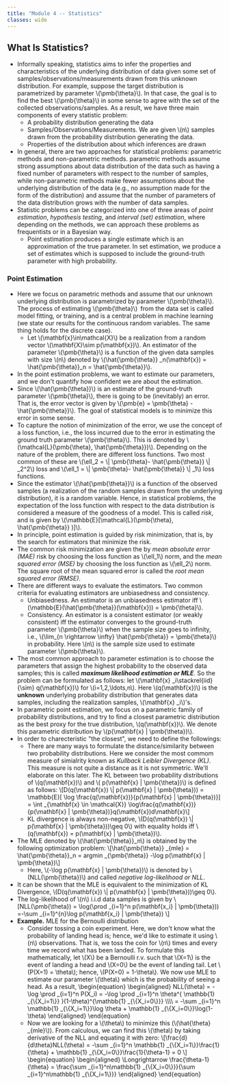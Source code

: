 ```yaml
---
title: "Module 4 -- Statistics"
classes: wide
---
```

## What Is Statistics?
* Informally speaking, statistics aims to infer the properties and characteristics of the underlying distribution of data given some set of samples/observations/measurements drawn from this unknown distribution. For example, suppose the target distribution is parametrized by parameter \\(\pmb{\theta}\\). In that case, the goal is to find the best \\(\pmb{\theta}\\) in some sense to agree with the set of the collected observations/samples. As a result, we have three main components of every statistic problem:
  - A probability distribution generating the data
  - Samples/Observations/Measurements. We are given \\(n\\) samples drawn from the probability distribution generating the data.
  - Properties of the distribution about which inferences are drawn
* In general, there are two approaches for statistical problems: parametric methods and non-parametric methods. parametric methods assume strong assumptions about data distribution of the data such as having a fixed number of parameters with respect to the number of samples, while non-parametric methods make fewer assumptions about the underlying distribution of the data (e.g., no assumption made for the form of the distribution) and assume that the number of parameters of the data distribution grows with the number of data samples.
* Statistic problems can be categorized into one of three areas of _point estimation_, _hypothesis testing_, and _interval (set) estimation_, where depending on the methods, we can approach these problems as frequentists or in a Bayesian way.
  - Point estimation produces a single estimate which is an approximation of the true parameter.  In set estimation, we produce a set of estimates which is supposed to include the ground-truth parameter with high probability.

### Point Estimation
* Here we focus on parametric methods and assume that our unknown underlying distribution is parametrized by parameter \\(\pmb{\theta}\\). The process of estimating \\(\pmb{\theta}\\) from the data set is called model fitting, or training, and is a central problem in machine learning (we state our results for the continuous random variables. The same thing holds for the discrete case).
  - Let \\(\mathbf{x}\in\mathcal{X}\\) be a realization from a random vector \\(\mathbf{X}\sim p(\mathbf{x})\\). An estimator of the parameter \\(\pmb{\theta}\\) is a function of the given data samples with size \\(n\\) denoted by \\(\hat{\pmb{\theta}} _n(\mathbf{x}) = \hat{\pmb{\theta}}_n =  \hat{\pmb{\theta}}\\).
* In the point estimation problems, we want to estimate our parameters, and we don't quantify how confident we are about the estimation.
* Since \\(\hat{\pmb{\theta}}\\) is an estimate of the ground-truth parameter \\(\pmb{\theta}\\), there is going to be (inevitably) an error. That is, the error vector is given by \\(\pmb{e} = \pmb{\theta} - \hat{\pmb{\theta}}\\). The goal of statistical models is to minimize this error in some sense.
* To capture the notion of minimization of the error, we use the concept of a loss function, i.e., the loss incurred due to the error in estimating the ground truth parameter \\(\pmb{\theta}\\). This is denoted by \\(\mathcal{L}(\pmb{\theta}, \hat{\pmb{\theta}})\\). Depending on the nature of the problem, there are different loss functions. Two most common of these are \\(\ell_2 = \\| \pmb{\theta}- \hat{\pmb{\theta}} \\| _2^2\\) loss and \\(\ell_1 = \\| \pmb{\theta}- \hat{\pmb{\theta}} \\| _1\\) loss functions.
* Since the estimator \\(\hat{\pmb{\theta}}\\) is a function of the observed samples (a realization of the random samples drawn from the underlying distribution), it is a random variable. Hence, in statistical problems, the expectation of the loss function with respect to the data distribution is considered a measure of the goodness of a model. This is called _risk_, and is given by \\(\mathbb{E}\[\mathcal{L}(\pmb{\theta}, \hat{\pmb{\theta}} )\]\\).
* In principle, point estimation is guided by risk minimization, that is, by the search for estimators that minimize the risk.
* The common risk minimization are given the by _mean absolute error (MAE)_ risk by choosing the loss function as \\(\ell_1\\) norm, and the _mean squared error (MSE)_ by choosing the loss function as \\(\ell_2\\) norm. The square root of the mean squared error is called the _root mean squared error (RMSE)_.
* There are different ways to evaluate the estimators. Two common criteria for evaluating estimators are unbiasedness and consistency.
  - Unbiasedness. An estimator is an unbiasedness estimator iff \\(\mathbb{E}(\hat{\pmb{\theta}}(\mathbf{x})) = \pmb{\theta}\\).
  - Consistency. An estimator is a consistent estimator (or weakly consistent) iff the estimator converges to the ground-truth parameter \\(\pmb{\theta}\\) when the sample size goes to infinity, i.e., \\(\lim_{n \rightarrow \infty} \hat{\pmb{\theta}} = \pmb{\theta}\\) in probability. Here \\(n\\) is the sample size used to estimate parameter \\(\pmb{\theta}\\).
* The most common approach to parameter estimation is to choose the parameters that assign the highest probability to the observed data samples; this is called _**maximum likelihood estimation or MLE**_. So the problem can be formulated as follows: let \\(\mathbf{x} _i\stackrel{iid}{\sim} q(\mathbf{x})\\) for \\(i=1,2,\ldots,n\\). Here \\(q(\mathbf{x})\\) is the **unknown** underlying probability distribution that generates data samples, including the realization samples, \\(\mathbf{x} _i\\)'s.
* In parametric point estimation, we focus on a parametric family of probability distributions, and try to find a closest parametric distribution as the best proxy for the true distribution, \\(q(\mathbf{x})\\). We denote this parametric distribution by \\(p(\mathbf{x} \| \pmb{\theta})\\).
* In order to charecteristic "the closest", we need to define the followings:
  - There are many ways to formulate the distance/similarity between two probability distributions. Here we consider the most commom measure of simialrity known as _Kullback Leibler Divergence (KL)_. This measure is not quite a distance as it is not symmetric. We'll elaborate on this later. The KL between two probability distributions of \\(q(\mathbf{x})\\) and \\( p(\mathbf{x} \| \pmb{\theta})\\) is defined as follows:
 \\[D(q(\mathbf{x}) \\| p(\mathbf{x} \| \pmb{\theta})) = \mathbb{E}\[ \log \frac{q(\mathbf{x})}{p(\mathbf{x} \| \pmb{\theta})}\] = \int _{\mathbf{x} \in \mathcal{X}} \log\frac{q(\mathbf{x})}{p(\mathbf{x} \| \pmb{\theta})}q(\mathbf{x})d\mathbf{x}\\]
  - KL divergence is always non-negative, \\(D(q(\mathbf{x}) \\| p(\mathbf{x} \| \pmb{\theta}))\geq 0\\) with equality holds iff \\(q(\mathbf{x}) = p(\mathbf{x} \| \pmb{\theta})\\).
* The MLE denoted by \\(\hat{\pmb{\theta}}_n\\) is obtained by the following optimization problem:
  \\[\hat{\pmb{\theta}} _{mle} = \hat{\pmb{\theta}}_n = argmin _{\pmb{\theta}} -\log p(\mathbf{x} \| \pmb{\theta})\\]
  - Here, \\(-\log p(\mathbf{x} \| \pmb{\theta})\\) is denoted by \\(NLL(\pmb{\theta})\\) and called _negative log-likelihood or NLL_.
* It can be shown that the MLE is equivalent to the minimization of KL Divergence, \\(D(q(\mathbf{x}) \\| p(\mathbf{x} \| \pmb{\theta}))\geq 0\\).
* The log-likelihood of \\(n\\) i.i.d data samples is given by
  \\[NLL(\pmb{\theta}) = \log(\prod _{i=1}^n p(\mathbf{x_i} \| \pmb{\theta})) =-\sum _{i=1}^{n}\log p(\mathbf{x_i} \| \pmb{\theta}) \\]
* **Example.** MLE for the Bernoulli distribution
  - Consider tossing a coin experiment. Here, we don't know what the probability of landing head is; hence, we'd like to estimate it using \\(n\\) observations. That is, we toss the coin for \\(n\\) times and every time we record what has been landed. To formulate this mathematically, let \\(X\\) be a Bernoulli r.v. such that \\(X=1\\) is the event of landing a head and \\(X=0\\) be the event of landing tail. Let \\(P(X=1) = \theta\\); hence, \\(P(X=0) = 1-\theta\\). We now use MLE to estimate our parameter \\(\theta\\) which is the probability of seeing a head. As a result,
    \begin{equation}
        \begin{aligned}
          NLL(\theta) = -\log \prod _{i=1}^n P(X_i) = -\log \prod _{i=1}^n \theta^{ \mathbb{1} _{\\{X_i=1\\}} }(1-\theta)^{\mathbb{1} _{\\{X_i=0\\}}} \\\\\\\\
                      = -\sum _{i=1}^n \mathbb{1} _{\\{X_i=1\\}}\log \theta + \mathbb{1} _{\\{X_i=0\\}}\log(1-\theta)
        \end{aligned}
    \end{equation}
  - Now we are looking for a \\(\theta\\) to minimize this (\\(\hat{\theta} _{mle}\\)). From calculous, we can find this \\(\theta\\) by taking derivative of the NLL and equating it with zero:
    \\[\frac{d}{d\theta}NLL(\theta) = -\sum _{i=1}^n \mathbb{1} _{\\{X_i=1\\}}\frac{1}{\theta} + \mathbb{1} _{\\{X_i=0\\}}\frac{1}{\theta-1} = 0 \\]
    \begin{equation}
     \begin{aligned}
          \Longrightarrow \frac{\theta-1}{\theta} = \frac{\sum _{i=1}^n\mathbb{1} _{\\{X_i=0\\}}}{\sum _{i=1}^n\mathbb{1} _{\\{X_i=1\\}}}
        \end{aligned}
    \end{equation}
